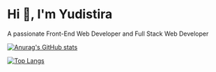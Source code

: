 # Hi 👋, I'm Yudistira
A passionate Front-End Web Developer and Full Stack Web Developer

[![Anurag's GitHub stats](https://github-readme-stats.vercel.app/api?username=yudisyudistira12&show_icons=true)](https://github.com/yudisyudistira12/github-readme-stats&show_icons=true)

[![Top Langs](https://github-readme-stats.vercel.app/api/top-langs/?username=yudisyudistira12)](https://github.com/yudisyudistira12/github-readme-stats)

